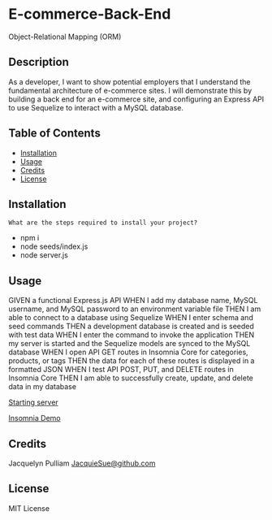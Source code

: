 # E-commerce-Back-End
Object-Relational Mapping (ORM) 

## Description
As a developer, I want to show potential employers that I understand the fundamental architecture of e-commerce sites.  I will demonstrate this by building a back end for an e-commerce site, and configuring an Express API to use Sequelize to interact with a MySQL database.

## Table of Contents
- [Installation](#installation)
- [Usage](#usage)
- [Credits](#credits)
- [License](#license)

## Installation
`What are the steps required to install your project?` 
* npm i
* node seeds/index.js
* node server.js

## Usage

GIVEN a functional Express.js API
WHEN I add my database name, MySQL username, and MySQL password to an environment variable file
THEN I am able to connect to a database using Sequelize
WHEN I enter schema and seed commands
THEN a development database is created and is seeded with test data
WHEN I enter the command to invoke the application
THEN my server is started and the Sequelize models are synced to the MySQL database
WHEN I open API GET routes in Insomnia Core for categories, products, or tags
THEN the data for each of these routes is displayed in a formatted JSON
WHEN I test API POST, PUT, and DELETE routes in Insomnia Core
THEN I am able to successfully create, update, and delete data in my database

[Starting server](https://drive.google.com/file/d/1h5Lhu_KA1sLiHnxfq1GDWtBgDJjdFrv6/view?usp=sharing)

[Insomnia Demo](https://drive.google.com/file/d/1wAhA0pMIgn6Alv8b99qbn_XBMtM_qqX3/view?usp=sharing)

## Credits
Jacquelyn Pulliam 
[JacquieSue@github.com](#JacquieSue@github.com)

## License
MIT License
